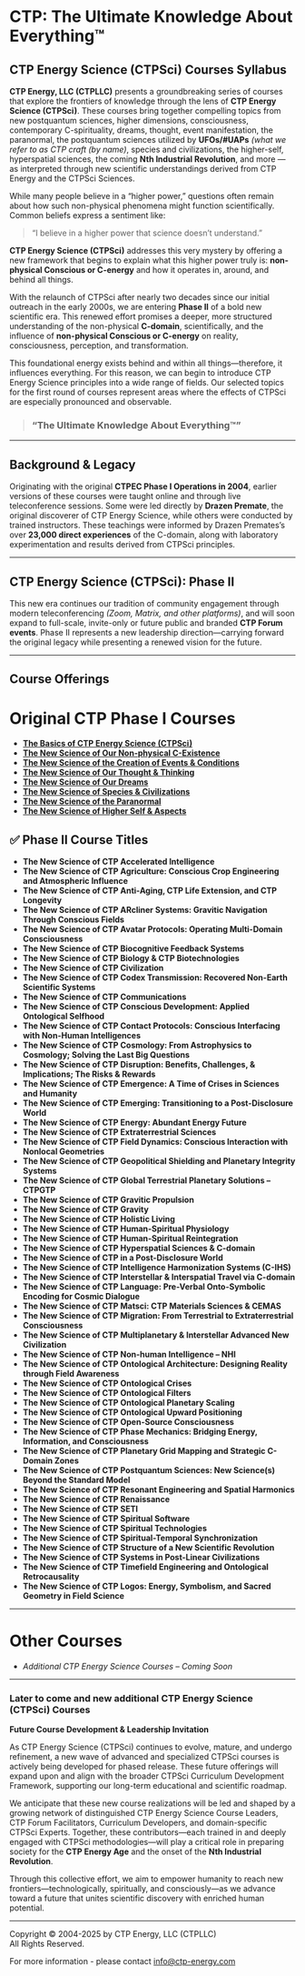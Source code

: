 # CTP: The Ultimate Knowledge About Everything™  
## CTP Energy Science (CTPSci) Courses Syllabus  

**CTP Energy, LLC (CTPLLC)** presents a groundbreaking series of courses that explore the frontiers of knowledge through the lens of **CTP Energy Science (CTPSci)**. These courses bring together compelling topics from new postquantum sciences, higher dimensions, consciousness, contemporary C-spirituality, dreams, thought, event manifestation, the paranormal, the postquantum sciences utilized by **UFOs/#UAPs** *(what we refer to as CTP craft (by name)*, species and civilizations, the higher-self, hyperspatial sciences, the coming **Nth Industrial Revolution**, and more — as interpreted through new scientific understandings derived from CTP Energy and the CTPSci Sciences.

While many people believe in a “higher power,” questions often remain about how such non-physical phenomena might function scientifically. Common beliefs express a sentiment like:  
> “I believe in a higher power that science doesn’t understand.”

**CTP Energy Science (CTPSci)** addresses this very mystery by offering a new framework that begins to explain what this higher power truly is: **non-physical Conscious or C-energy** and how it operates in, around, and behind all things.

With the relaunch of CTPSci after nearly two decades since our initial outreach in the early 2000s, we are entering **Phase II** of a bold new scientific era. This renewed effort promises a deeper, more structured understanding of the non-physical **C-domain**, scientifically, and the influence of **non-physical Conscious or C-energy** on reality, consciousness, perception, and transformation.

This foundational energy exists behind and within all things—therefore, it influences everything. For this reason, we can begin to introduce CTP Energy Science principles into a wide range of fields. Our selected topics for the first round of courses represent areas where the effects of CTPSci are especially pronounced and observable.

> ### “The Ultimate Knowledge About Everything™”

---

## Background & Legacy

Originating with the original **CTPEC Phase I Operations in 2004**, earlier versions of these courses were taught online and through live teleconference sessions. Some were led directly by **Drazen Premate**, the original discoverer of CTP Energy Science, while others were conducted by trained instructors. These teachings were informed by Drazen Premates’s over **23,000 direct experiences** of the C-domain, along with laboratory experimentation and results derived from CTPSci principles.

---

## CTP Energy Science (CTPSci): Phase II

This new era continues our tradition of community engagement through modern teleconferencing *(Zoom, Matrix, and other platforms)*, and will soon expand to full-scale, invite-only or future public and branded **CTP Forum events**. Phase II represents a new leadership direction—carrying forward the original legacy while presenting a renewed vision for the future.

---

## Course Offerings

# Original CTP Phase I Courses
- [**The Basics of CTP Energy Science (CTPSci)**](https://github.com/ctp-eos/ctp-sci-courses/blob/main/01%3A%20The%20Basics%20of%20CTP%20Energy%20Science%20(CTPSci)/The%20Basics%20of%20CTP%20Energy%20Science%20(CTPSci).md)<br>
- [**The New Science of Our Non-physical C-Existence**](https://github.com/ctp-eos/ctp-sci-courses/blob/main/02:%20The%20New%20Science%20of%20Our%20Non-physical%20C-Existence/The%20New%20Science%20of%20Our%20Non-physical%20C-Existence.md)<br>
- [**The New Science of the Creation of Events & Conditions**](https://github.com/ctp-eos/ctp-sci-courses/blob/main/03%3A%20The%20New%20Science%20of%20the%20Creation%20of%20Events%20%26%20Conditions/The%20New%20Science%20of%20the%20Creation%20of%20Events%20%26%20Conditions.md)<br>
- [**The New Science of Our Thought & Thinking**](https://github.com/ctp-eos/ctp-sci-courses/blob/main/04%3A%20The%20New%20Science%20of%20Our%20Thought%20%26%20Thinking/The%20New%20Science%20of%20Our%20Thought%20%26%20Thinking.md)<br>
- [**The New Science of Our Dreams**](https://github.com/ctp-eos/ctp-sci-courses/blob/main/05%3A%20The%20New%20Science%20of%20Our%20Dreams/The%20New%20Science%20of%20Our%20Dreams.md)<br>
- [**The New Science of Species & Civilizations**](https://github.com/ctp-eos/ctp-sci-courses/blob/main/06%3A%20The%20New%20Science%20of%20Species%20%26%20Civilizations/The%20New%20Science%20of%20Species%20%26%20Civilizations.md)<br>
- [**The New Science of the Paranormal**](https://github.com/ctp-eos/ctp-sci-courses/blob/main/07%3A%20The%20New%20Science%20of%20the%20Paranormal/07%3A%20The%20New%20Science%20of%20the%20Paranormal.md)<br>
- [**The New Science of Higher Self & Aspects**](https://github.com/ctp-eos/ctp-sci-courses/blob/main/08%3A%20The%20New%20Science%20of%20Higher%20Self%20%26%20Aspects/The%20New%20Science%20of%20Higher%20Self%20%26%20Aspects.md)<br>

## ✅ Phase II Course Titles

- **The New Science of CTP Accelerated Intelligence**  <br>
- **The New Science of CTP Agriculture: Conscious Crop Engineering and Atmospheric Influence**  <br>
- **The New Science of CTP Anti-Aging, CTP Life Extension, and CTP Longevity**  <br>
- **The New Science of CTP ARcliner Systems: Gravitic Navigation Through Conscious Fields**  <br>
- **The New Science of CTP Avatar Protocols: Operating Multi-Domain Consciousness**  <br>
- **The New Science of CTP Biocognitive Feedback Systems**  <br>
- **The New Science of CTP Biology & CTP Biotechnologies**  <br>
- **The New Science of CTP Civilization**  <br>
- **The New Science of CTP Codex Transmission: Recovered Non-Earth Scientific Systems**  <br>
- **The New Science of CTP Communications**  <br>
- **The New Science of CTP Conscious Development: Applied Ontological Selfhood**  <br>
- **The New Science of CTP Contact Protocols: Conscious Interfacing with Non-Human Intelligences**  <br>
- **The New Science of CTP Cosmology: From Astrophysics to Cosmology; Solving the Last Big Questions**  <br>
- **The New Science of CTP Disruption: Benefits, Challenges, & Implications; The Risks & Rewards**  <br>
- **The New Science of CTP Emergence: A Time of Crises in Sciences and Humanity**  <br>
- **The New Science of CTP Emerging: Transitioning to a Post-Disclosure World**  <br>
- **The New Science of CTP Energy: Abundant Energy Future**  <br>
- **The New Science of CTP Extraterrestrial Sciences**  <br>
- **The New Science of CTP Field Dynamics: Conscious Interaction with Nonlocal Geometries**  <br>
- **The New Science of CTP Geopolitical Shielding and Planetary Integrity Systems**  <br>
- **The New Science of CTP Global Terrestrial Planetary Solutions – CTPGTP**  <br>
- **The New Science of CTP Gravitic Propulsion**  <br>
- **The New Science of CTP Gravity**  <br>
- **The New Science of CTP Holistic Living**  <br>
- **The New Science of CTP Human-Spiritual Physiology**  <br>
- **The New Science of CTP Human-Spiritual Reintegration**  <br>
- **The New Science of CTP Hyperspatial Sciences & C-domain**  <br>
- **The New Science of CTP in a Post-Disclosure World**  <br>
- **The New Science of CTP Intelligence Harmonization Systems (C-IHS)**  <br>
- **The New Science of CTP Interstellar & Interspatial Travel via C-domain**  <br>
- **The New Science of CTP Language: Pre-Verbal Onto-Symbolic Encoding for Cosmic Dialogue**  <br>
- **The New Science of CTP Matsci: CTP Materials Sciences & CEMAS**  <br>
- **The New Science of CTP Migration: From Terrestrial to Extraterrestrial Consciousness**  <br>
- **The New Science of CTP Multiplanetary & Interstellar Advanced New Civilization**  <br>
- **The New Science of CTP Non-human Intelligence – NHI**  <br>
- **The New Science of CTP Ontological Architecture: Designing Reality through Field Awareness**  <br>
- **The New Science of CTP Ontological Crises**  <br>
- **The New Science of CTP Ontological Filters**  <br>
- **The New Science of CTP Ontological Planetary Scaling**  <br>
- **The New Science of CTP Ontological Upward Positioning**  <br>
- **The New Science of CTP Open-Source Consciousness**  <br>
- **The New Science of CTP Phase Mechanics: Bridging Energy, Information, and Consciousness**  <br>
- **The New Science of CTP Planetary Grid Mapping and Strategic C-Domain Zones**  <br>
- **The New Science of CTP Postquantum Sciences: New Science(s) Beyond the Standard Model**  <br>
- **The New Science of CTP Resonant Engineering and Spatial Harmonics**  <br>
- **The New Science of CTP Renaissance**  <br>
- **The New Science of CTP SETI**  <br>
- **The New Science of CTP Spiritual Software**  <br>
- **The New Science of CTP Spiritual Technologies**  <br>
- **The New Science of CTP Spiritual-Temporal Synchronization**  <br>
- **The New Science of CTP Structure of a New Scientific Revolution**  <br>
- **The New Science of CTP Systems in Post-Linear Civilizations**  <br>
- **The New Science of CTP Timefield Engineering and Ontological Retrocausality**  <br>
- **The New Science of CTP Logos: Energy, Symbolism, and Sacred Geometry in Field Science**  <br>

---

# Other Courses
- *Additional CTP Energy Science Courses – Coming Soon*

---

### Later to come and new additional CTP Energy Science (CTPSci) Courses 

**Future Course Development & Leadership Invitation**

As CTP Energy Science (CTPSci) continues to evolve, mature, and undergo refinement, a new wave of advanced and specialized CTPSci courses is actively being developed for phased release. These future offerings will expand upon and align with the broader CTPSci Curriculum Development Framework, supporting our long-term educational and scientific roadmap.

We anticipate that these new course realizations will be led and shaped by a growing network of distinguished CTP Energy Science Course Leaders, CTP Forum Facilitators, Curriculum Developers, and domain-specific CTPSci Experts. Together, these contributors—each trained in and deeply engaged with CTPSci methodologies—will play a critical role in preparing society for the **CTP Energy Age** and the onset of the **Nth Industrial Revolution**.

Through this collective effort, we aim to empower humanity to reach new frontiers—technologically, spiritually, and consciously—as we advance toward a future that unites scientific discovery with enriched human potential.

---

Copyright © 2004-2025 by CTP Energy, LLC (CTPLLC)  
All Rights Reserved.  

For more information - please contact info@ctp-energy.com

